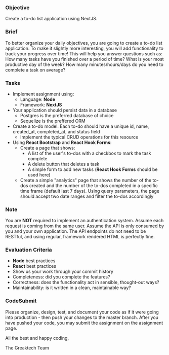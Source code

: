 ### Objective

Create a to-do list application using NextJS.

### Brief

To better organize your daily objectives, you are going to create a to-do list application. To make it slightly more interesting, you will add functionality to track
your progress over time! This will help you answer questions such as: How many tasks have you finished over a period of time? What is your most productive day of the week? How many minutes/hours/days do you need to complete a task on average?

### Tasks

-   Implement assignment using:
    -   Language: **Node**
    -   Framework: **NextJS**
-   Your application should persist data in a database
    -   Postgres is the preferred database of choice
	-	Sequelize is the preffered ORM
-   Create a to-do model. Each to-do should have a unique id, name, created_at, completed_at, and status field
    -   Implement the typical CRUD operations for this resource
-   Using **React Bootstrap** and **React Hook Forms**:
    -   Create a page that shows:
        -   A list of the user's to-dos with a checkbox to mark the task complete
        -   A delete button that deletes a task
        -   A simple form to add new tasks (**React Hook Forms** should be used here)
    -   Create a simple "analytics" page that shows the number of the to-dos created and the number of the to-dos completed in a specific time frame (default last 7 days). Using query parameters, the page should accept two date ranges and filter the to-dos accordingly

### Note

You are **NOT** required to implement an authentication system. Assume each request is coming from the same user. Assume the API is only consumed by you and your own application. The API endpoints do not need to be RESTful, and using regular, framework rendered HTML is perfectly fine.

### Evaluation Criteria

-   **Node** best practices
-	**React** best practices
-   Show us your work through your commit history
-   Completeness: did you complete the features?
-   Correctness: does the functionality act in sensible, thought-out ways?
-   Maintainability: is it written in a clean, maintainable way?

### CodeSubmit

Please organize, design, test, and document your code as if it were going into production - then push your changes to the
master branch. After you have pushed your code, you may submit the assignment on the assignment page.

All the best and happy coding,

The Greaktech Team